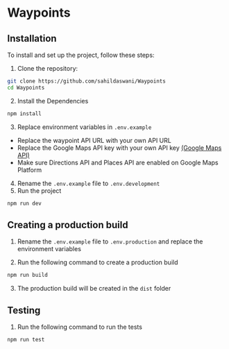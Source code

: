 # Waypoints

## Installation

To install and set up the project, follow these steps:

1. Clone the repository:

```bash
git clone https://github.com/sahildaswani/Waypoints
cd Waypoints
```

2. Install the Dependencies

```bash
npm install
```

3. Replace environment variables in `.env.example`

- Replace the waypoint API URL with your own API URL
- Replace the Google Maps API key with your own API key [(Google Maps API)](https://developers.google.com/maps/documentation/javascript/get-api-key)
- Make sure Directions API and Places API are enabled on Google Maps Platform

4. Rename the `.env.example` file to `.env.development`
5. Run the project

```bash
npm run dev
```

## Creating a production build

1. Rename the `.env.example` file to `.env.production` and replace the environment variables

2. Run the following command to create a production build

```bash
npm run build
```

3. The production build will be created in the `dist` folder

## Testing

1. Run the following command to run the tests

```bash
npm run test
```
